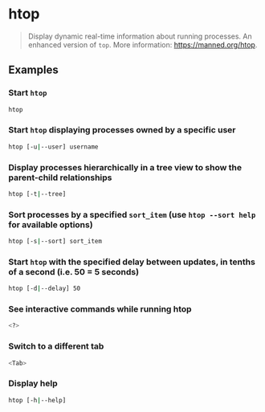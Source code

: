 # htop

> Display dynamic real-time information about running processes. An enhanced version of `top`. More information: <https://manned.org/htop>.

## Examples

### Start `htop`

```bash
htop
```

### Start `htop` displaying processes owned by a specific user

```bash
htop [-u|--user] username
```

### Display processes hierarchically in a tree view to show the parent-child relationships

```bash
htop [-t|--tree]
```

### Sort processes by a specified `sort_item` (use `htop --sort help` for available options)

```bash
htop [-s|--sort] sort_item
```

### Start `htop` with the specified delay between updates, in tenths of a second (i.e. 50 = 5 seconds)

```bash
htop [-d|--delay] 50
```

### See interactive commands while running htop

```bash
<?>
```

### Switch to a different tab

```bash
<Tab>
```

### Display help

```bash
htop [-h|--help]
```
